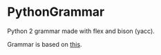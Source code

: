 # PythonGrammar
Python 2 grammar made with flex and bison (yacc).

Grammar is based on [this](https://docs.python.org/release/2.5.2/ref/grammar.txt).
